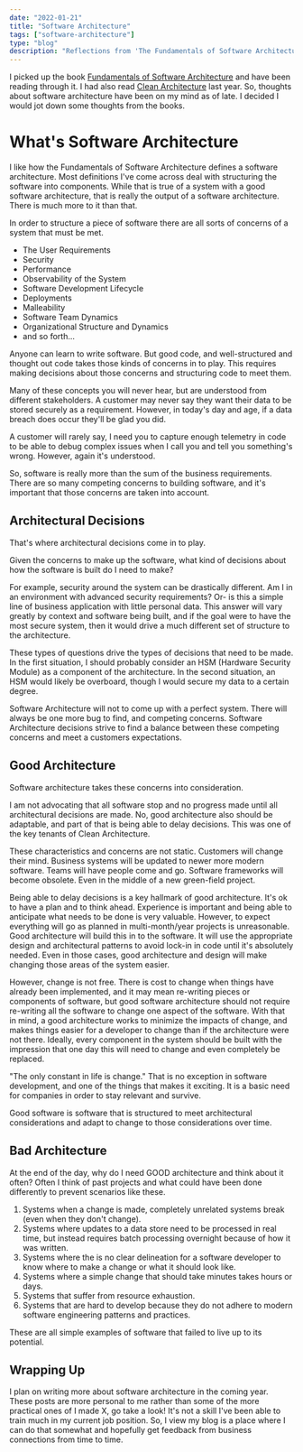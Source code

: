 ```yaml
---
date: "2022-01-21"
title: "Software Architecture"
tags: ["software-architecture"]
type: "blog"
description: "Reflections from 'The Fundamentals of Software Architecture."
---
```


I picked up the book [Fundamentals of Software Architecture](https://www.amazon.com/Fundamentals-Software-Architecture-Comprehensive-Characteristics/dp/1492043451/) and have been reading through it.
I had also read [Clean Architecture]() last year.
So, thoughts about software architecture have been on my mind as of late.
I decided I would jot down some thoughts from the books.

# What's Software Architecture

I like how the Fundamentals of Software Architecture defines a software architecture.
Most definitions I've come across deal with structuring the software into components.
While that is true of a system with a good software architecture, that is really the output of a software architecture.
There is much more to it than that.

In order to structure a piece of software there are all sorts of concerns of a system that must be met.
* The User Requirements
* Security
* Performance
* Observability of the System
* Software Development Lifecycle
* Deployments
* Malleability
* Software Team Dynamics
* Organizational Structure and Dynamics
* and so forth...

Anyone can learn to write software. But good code, and well-structured and thought out code takes those kinds of concerns in to play.
This requires making decisions about those concerns and structuring code to meet them.

Many of these concepts you will never hear, but are understood from different stakeholders.
A customer may never say they want their data to be stored securely as a requirement.
However, in today's day and age, if a data breach does occur they'll be glad you did. 

A customer will rarely say, I need you to capture enough telemetry in code to be able to debug complex issues when I call you and tell you something's wrong.
However, again it's understood.

So, software is really more than the sum of the business requirements.
There are so many competing concerns to building software, and it's important that those concerns are taken into account.

## Architectural Decisions

That's where architectural decisions come in to play.

Given the concerns to make up the software, what kind of decisions about how the software is built do I need to make?

For example, security around the system can be drastically different.
Am I in an environment with advanced security requirements?
Or- is this a simple line of business application with little personal data. 
This answer will vary greatly by context and software being built, and if the goal were to have the most secure system, then it would drive a much different set of structure to the architecture.

These types of questions drive the types of decisions that need to be made.
In the first situation, I should probably consider an HSM (Hardware Security Module) as a component of the architecture.
In the second situation, an HSM would likely be overboard, though I would secure my data to a certain degree.

Software Architecture will not to come up with a perfect system.
There will always be one more bug to find, and competing concerns.
Software Architecture decisions strive to find a balance between these competing concerns and meet a customers expectations.

## Good Architecture

Software architecture takes these concerns into consideration.

I am not advocating that all software stop and no progress made until all architectural decisions are made.
No, good architecture also should be adaptable, and part of that is being able to delay decisions.
This was one of the key tenants of Clean Architecture.

These characteristics and concerns are not static.
Customers will change their mind.
Business systems will be updated to newer more modern software.
Teams will have people come and go.
Software frameworks will become obsolete.
Even in the middle of a new green-field project.

Being able to delay decisions is a key hallmark of good architecture.
It's ok to have a plan and to think ahead.  Experience is important and being able to anticipate what needs to be done is very valuable.
However, to expect everything will go as planned in multi-month/year projects is unreasonable.
Good architecture will build this in to the software.
It will use the appropriate design and architectural patterns to avoid lock-in in code until it's absolutely needed.
Even in those cases, good architecture and design will make changing those areas of the system easier.

However, change is not free.
There is cost to change when things have already been implemented, and it may mean re-writing pieces or components of software, but good software architecture should not require re-writing all the software to change one aspect of the software.
With that in mind, a good architecture works to minimize the impacts of change, and makes things easier for a developer to change than if the architecture were not there.
Ideally, every component in the system should be built with the impression that one day this will need to change and even completely be replaced.

"The only constant in life is change."
That is no exception in software development, and one of the things that makes it exciting.
It is a basic need for companies in order to stay relevant and survive.

Good software is software that is structured to meet architectural considerations and adapt to change to those considerations over time.

## Bad Architecture

At the end of the day, why do I need GOOD architecture and think about it often?
Often I think of past projects and what could have been done differently to prevent scenarios like these.

1. Systems when a change is made, completely unrelated systems break (even when they don't change).
2. Systems where updates to a data store need to be processed in real time, but instead requires batch processing overnight because of how it was written.
3. Systems where the is no clear delineation for a software developer to know where to make a change or what it should look like.
4. Systems where a simple change that should take minutes takes hours or days.
5. Systems that suffer from resource exhaustion.
6. Systems that are hard to develop because they do not adhere to modern software engineering patterns and practices.

These are all simple examples of software that failed to live up to its potential.  

## Wrapping Up

I plan on writing more about software architecture in the coming year.
These posts are more personal to me rather than some of the more practical ones of I made X, go take a look!
It's not a skill I've been able to train much in my current job position.
So, I view my blog is a place where I can do that somewhat and hopefully get feedback from business connections from time to time.

